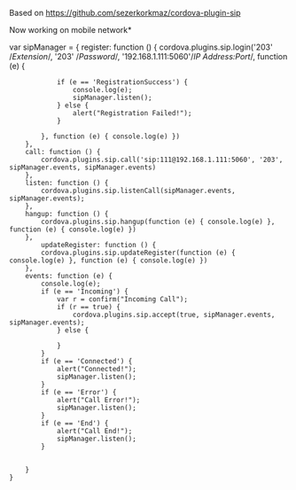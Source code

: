 Based on https://github.com/sezerkorkmaz/cordova-plugin-sip

Now working on mobile network*




 var sipManager = {
        register: function () {
            cordova.plugins.sip.login('203' /*Extension*/, '203' /*Password*/, '192.168.1.111:5060'/*IP Address:Port*/, function (e) {

                if (e == 'RegistrationSuccess') {
                    console.log(e);
                    sipManager.listen();
                } else {
                    alert("Registration Failed!");
                }

            }, function (e) { console.log(e) })
        },
        call: function () {
            cordova.plugins.sip.call('sip:111@192.168.1.111:5060', '203', sipManager.events, sipManager.events)
        },
        listen: function () {
            cordova.plugins.sip.listenCall(sipManager.events, sipManager.events);
        },
        hangup: function () {
            cordova.plugins.sip.hangup(function (e) { console.log(e) }, function (e) { console.log(e) })
        },
		    updateRegister: function () {			
            cordova.plugins.sip.updateRegister(function (e) { console.log(e) }, function (e) { console.log(e) })
        },
        events: function (e) {
            console.log(e);
            if (e == 'Incoming') {
                var r = confirm("Incoming Call");
                if (r == true) {
                    cordova.plugins.sip.accept(true, sipManager.events, sipManager.events);
                } else {

                }
            }
            if (e == 'Connected') {
                alert("Connected!");
                sipManager.listen();
            }
            if (e == 'Error') {
                alert("Call Error!");
                sipManager.listen();
            }
            if (e == 'End') {
                alert("Call End!");
                sipManager.listen();
            }


        }
    }
